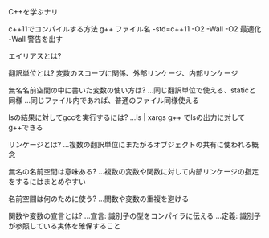C++を学ぶナリ

c++11でコンパイルする方法
g++ ファイル名 -std=c++11 -O2 -Wall
-O2 最適化
-Wall 警告を出す

エイリアスとは?

翻訳単位とは?
変数のスコープに関係、外部リンケージ、内部リンケージ

無名名前空間の中に書いた変数の使い方は?
...同じ翻訳単位で使える、staticと同様
...同じファイル内であれば、普通のファイル同様使える

lsの結果に対してgccを実行するには?
...ls | xargs g++ でlsの出力に対してg++できる

リンケージとは?
...複数の翻訳単位にまたがるオブジェクトの共有に使われる概念

無名の名前空間は意味ある?
...複数の変数や関数に対して内部リンケージの指定をするにはまとめやすい

名前空間は何のために使う?
...関数や変数の重複を避ける

関数や変数の宣言とは?
...宣言: 識別子の型をコンパイラに伝える
...定義: 識別子が参照している実体を確保すること
